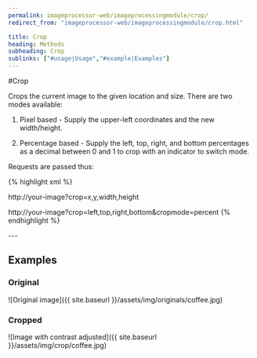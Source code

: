 ```yaml
---
permalink: imageprocessor-web/imageprocessingmodule/crop/
redirect_from: "imageprocessor-web/imageprocessingmodule/crop.html"

title: Crop
heading: Methods
subheading: Crop
sublinks: ["#usage|Usage","#example|Examples"]
---
```

<section id="usage">
#Crop

Crops the current image to the given location and size.
There are two modes available:

 1. Pixel based - Supply the upper-left coordinates and the new width/height.

 2. Percentage based - Supply the left, top, right, and bottom percentages as a decimal between 0 and 1 to crop with an indicator to switch mode.

Requests are passed thus:

{% highlight xml %}
<!--Pixel-->
http://your-image?crop=x,y,width,height
<!--Percentage: 
    Current -  Each value is a decimal between 0 and 100. 
    Legacy - Each value is a decimal between 0 and 1. -->
http://your-image?crop=left,top,right,bottom&cropmode=percent
{% endhighlight %}

</section>
---
<section id="example">

# Examples

### Original

![Original image]({{ site.baseurl }}/assets/img/originals/coffee.jpg)

### Cropped

![Image with contrast adjusted]({{ site.baseurl }}/assets/img/crop/coffee.jpg)

</section>